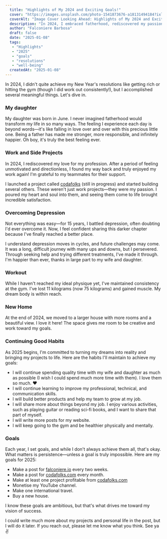 ```yaml
---
  title: "Highlights of My 2024 and Exciting Goals!"
  cover: "https://images.unsplash.com/photo-1541873676-a18131494184?ixlib=rb-4.0.3&q=85&fm=jpg&crop=entropy&cs=srgb"
  coverAlt: "Image Cover Looking Ahead: Highlights of My 2024 and Exciting Goals!"
  description: "In 2024, I embraced fatherhood, rediscovered my passion for work, and overcame depression. I maintained a consistent gym routine, moved to a new home, and set ambitious goals for 2025, including regular blogging and monetizing projects."
  author: "Falconiere Barbosa"
  draft: false
  date: "2025-01-08"
  tags:
   - "Highlights"
   - "2025"
   - "goals"
   - "resolutions"
   - "well-being"
  createdAt: "2025-01-08"
---
```

  


In 2024, I didn't quite achieve my New Year's resolutions like getting rich or hitting the gym (though I did work out consistently!), but I accomplished several meaningful things. Let's dive in.


### My daughter


My daughter was born in June. I never imagined fatherhood would transform my life in so many ways. The feeling I experience each day is beyond words—it's like falling in love over and over with this precious little one. Being a father has made me stronger, more responsible, and infinitely happier. Oh boy, it's truly the best feeling ever.


### Work and Side Projects


In 2024, I rediscovered my love for my profession. After a period of feeling unmotivated and directionless, I found my way back and truly enjoyed my work again! I'm grateful to my teammates for their support.


I launched a project called [codafolks](https://codafolks.com/) (still in progress) and started building several others. These weren't just work projects—they were my passion. I poured my heart and soul into them, and seeing them come to life brought incredible satisfaction.


### Overcoming Depression


Not everything was easy—for 15 years, I battled depression, often doubting I'd ever overcome it. Now, I feel confident sharing this darker chapter because I've finally reached a better place.


I understand depression moves in cycles, and future challenges may come. It was a long, difficult journey with many ups and downs, but I persevered. Through seeking help and trying different treatments, I've made it through. I'm happier than ever, thanks in large part to my wife and daughter.


### Workout


While I haven't reached my ideal physique yet, I've maintained consistency at the gym. I've lost 11 kilograms (now 75 kilograms) and gained muscle. My dream body is within reach.


### New Home


At the end of 2024, we moved to a larger house with more rooms and a beautiful view. I love it here! The space gives me room to be creative and work toward my goals.


### Continuing Good Habits


As 2025 begins, I'm committed to turning my dreams into reality and bringing my projects to life. Here are the habits I'll maintain to achieve my goals:

- I will continue spending quality time with my wife and daughter as much as possible (I wish I could spend much more time with them). I love them so much. ❤️
- I will continue learning to improve my professional, technical, and communication skills.
- I will build better products and help my team to grow at my job.
- I will share more about things beyond my job. I enjoy various activities, such as playing guitar or reading sci-fi books, and I want to share that part of myself.
- I will write more posts for my website.
- I will keep going to the gym and be healthier physically and mentally.

### Goals


Each year, I set goals, and while I don't always achieve them all, that's okay. What matters is persistence—unless a goal is truly impossible. Here are my goals for 2025:

- Make a post for [falconiere.io](http://falconiere.io/) every two weeks.
- Make a post for [codafolks.com](http://codafolks.com/) every month.
- Make at least one project profitable from [codafolks.com](http://codafolks.com/)
- Monetise my YouTube channel.
- Make one international travel.
- Buy a new house.

I know these goals are ambitious, but that's what drives me toward my vision of success.


I could write much more about my projects and personal life in the post, but I will do it later. If you reach out, please let me know what you think. See ya ✌

